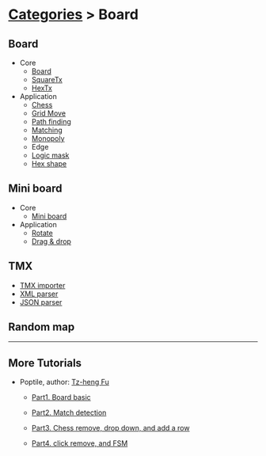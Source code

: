 # [Categories](categories.index.html) > Board

## Board

- Core
  - [Board](rex_board.html)
  - [SquareTx](rex_board_squaretx.html)
  - [HexTx](rex_board_hextx.html)
- Application
  - [Chess](rex_chess.html)
  - [Grid Move](rex_grid_move.html)
  - [Path finding](rex_slg_movement.html)
  - [Matching](rex_matcher.html)
  - [Monopoly](rex_monopoly_movement.html)
  - Edge
  - [Logic mask](rex_logicmask.html)
  - [Hex shape](rex_board_hexshapemap.html)

## Mini board

- Core
  - [Mini board](rex_miniboard.html)
- Application
  - [Rotate](rex_miniboard_rotate.html)
  - [Drag & drop](rex_miniboard_touch.html)

## TMX

- [TMX importer](rex_tmx_importer_v2.html)
- [XML parser](rex_tmx_xml_parser.html)
- [JSON parser](rex_tmx_json_parser.html)

## Random map

----

## More Tutorials

- Poptile, author: [Tz-heng Fu](https://www.scirra.com/users/jomo)

  - [Part1. Board basic](https://www.scirra.com/tutorials/4997/rexrainbow-board-series-tutorial-1-board-basic)

  - [Part2. Match detection](https://www.scirra.com/tutorials/5000/rexrainbow-board-series-tutorial-2-match-detection)

  - [Part3. Chess remove, drop down, and add a row](https://www.scirra.com/tutorials/5003/rexrainbow-board-series-tutorial-3-chess-remove-drop-and-add-row)

  - [Part4. click remove, and FSM](https://www.scirra.com/tutorials/5006/rexrainbow-board-series-tutorial-4-click-remove-and-make-it-a-game)

    ​


